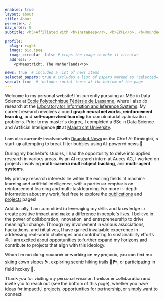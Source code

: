 ```yaml
---
enabled: true
layout: about
title: About
permalink: /
nav_order: 0
subtitle: <h5>Affiliated with <b>InstaDeep</b>, <b>EPFL</b>, <b>Rounded.News</b>, Aucos AG, Maastricht University</h5>

profile:
  align: right
  image: pic.jpeg
  image_circular: false # crops the image to make it circular
  address: >
    <p>Maastricht, The Netherlands</p>

news: true  # includes a list of news items
selected_papers: true # includes a list of papers marked as "selected={true}"
social: true  # includes social icons at the bottom of the page
---
```


Welcome to my personal website! I'm currently pursuing an MSc in Data Science at [École Polytechnique Fédérale de Lausanne](https://www.epfl.ch/education/master/programs/data-science/),
where I also do research at the [Laboratory for Information and Inference Systems](https://www.epfl.ch/labs/lions/).
My current research revolves around **graph neural networks**, **reinforcement learning**, and **self-supervised learning** 
for combinatorial optimization problems. Prior to my master's degree, I completed a BSc in Data Science and Artificial 
Intelligence 🎓 at [Maastricht University](https://www.maastrichtuniversity.nl/education/bachelor/data-science-and-artificial-intelligence).

I am also currently involved with [Rounded.News](https://rounded.news) as the Chief AI Strategist, a start-up attempting
to break filter bubbles using AI-powered news 📰.

During my bachelor's studies, I had the opportunity to delve into applied research in various areas. As an AI research 
intern at Aucos AG, I worked on projects involving **multi-camera multi-object tracking**, and **multi-agent systems**.

My primary research interests lie within the exciting fields of machine learning and artificial intelligence, with a 
particular emphasis on reinforcement learning and multi-task learning. For more in-depth information about my work, feel
free to explore the [publications](/publications/) and [projects](/projects/) pages!

Additionally, I am committed to leveraging my skills and knowledge to create positive impact and make a difference in 
people's lives. I believe in the power of collaboration, innovation, and entrepreneurship to drive meaningful 
change. Through my involvement in various associations, hackathons, and initiatives, I have gained invaluable 
experience in addressing real-world challenges and contributing to sustainability efforts ♻. I am excited about 
opportunities to further expand my horizons and contribute to projects that align with this ideology.

When I'm not doing research or working on my projects, you can find me skiing down slopes ⛷, exploring scenic hiking 
trails 🥾🏞️, or participating in field hockey 🏑. 

Thank you for visiting my personal website. I welcome collaboration and invite you to reach out (see the bottom of this
page), whether you have ideas for impactful projects, opportunities for partnership, or simply want to connect!

[//]: # (Link to your social media connections, too. This theme is set up to use [Font Awesome icons]&#40;http://fortawesome.github.io/Font-Awesome/&#41; and [Academicons]&#40;https://jpswalsh.github.io/academicons/&#41;, like the ones below. Add your Facebook, Twitter, LinkedIn, Google Scholar, or just disable all of them.)
